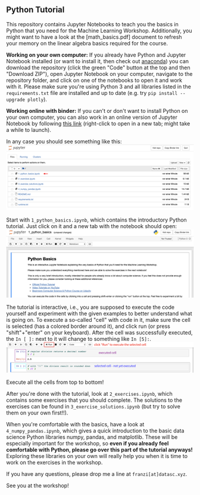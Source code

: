 ## Python Tutorial

This repository contains Jupyter Notebooks to teach you the basics in Python that you need for the Machine Learning Workshop. Additionally, you might want to have a look at the [math_basics.pdf] document to refresh your memory on the linear algebra basics required for the course.

**Working on your own computer:**
If you already have Python and Jupyter Notebook installed (or want to install it, then check out [anaconda](https://docs.anaconda.com/anaconda/install/)) you can download the repository (click the green "Code" button at the top and then "Download ZIP"), open Jupyter Notebook on your computer, navigate to the repository folder, and click on one of the notebooks to open it and work with it. Please make sure you're using Python 3 and all libraries listed in the `requirements.txt` file are installed and up to date (e.g. try `pip install --upgrade plotly`).

**Working online with binder:**
If you can't or don't want to install Python on your own computer, you can also work in an online version of Jupyter Notebook by following [this link](https://mybinder.org/v2/gh/cod3licious/python_tutorial/master) (right-click to open in a new tab; might take a while to launch).


In any case you should see something like this:
<img src="doc/screenshot1.png" alt="screenshot_notebook1" width="720"/>

Start with `1_python_basics.ipynb`, which contains the introductory Python tutorial. Just click on it and a new tab with the notebook should open:
<img src="doc/screenshot2.png" alt="screenshot_notebook2" width="720"/>

The tutorial is interactive, i.e., you are supposed to execute the code yourself and experiment with the given examples to better understand what is going on. To execute a so-called "cell" with code in it, make sure the cell is selected (has a colored border around it), and click run (or press "shift"+"enter" on your keyboard). After the cell was successfully executed, the `In [ ]:` next to it will change to something like `In [5]:`.
<img src="doc/screenshot3.png" alt="screenshot_notebook3" width="720"/>

Execute all the cells from top to bottom!

After you're done with the tutorial, look at `2_exercises.ipynb`, which contains some exercises that you should complete. The solutions to the exercises can be found in `3_exercise_solutions.ipynb` (but try to solve them on your own first!!).

When you're comfortable with the basics, have a look at `4_numpy_pandas.ipynb`, which gives a quick introduction to the basic data science Python libraries numpy, pandas, and matplotlib. These will be especially important for the workshop, so **even if you already feel comfortable with Python, please go over this part of the tutorial anyways!** Exploring these libraries on your own will really help you when it is time to work on the exercises in the workshop.

If you have any questions, please drop me a line at `franzi[at]datasc.xyz`.

See you at the workshop!
